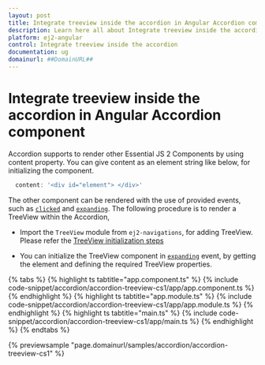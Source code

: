 ```yaml
---
layout: post
title: Integrate treeview inside the accordion in Angular Accordion component | Syncfusion
description: Learn here all about Integrate treeview inside the accordion in Syncfusion Angular Accordion component of Syncfusion Essential JS 2 and more.
platform: ej2-angular
control: Integrate treeview inside the accordion 
documentation: ug
domainurl: ##DomainURL##
---
```


# Integrate treeview inside the accordion in Angular Accordion component

Accordion supports to render other Essential JS 2 Components by using content property.
You can give content as an element string like below, for initializing the component.

  ```js
    content: '<div id="element"> </div>'
  ```

The other component can be rendered with the use of provided events, such as [`clicked`](https://ej2.syncfusion.com/angular/documentation/api/accordion#clicked) and [`expanding`](https://ej2.syncfusion.com/angular/documentation/api/accordion#expanding).
The following procedure is to render a TreeView within the Accordion,

* Import the `TreeView` module from `ej2-navigations`, for adding TreeView. Please refer the [TreeView initialization steps](../../treeview/getting-started)

* You can initialize the TreeView component in [`expanding`](https://ej2.syncfusion.com/angular/documentation/api/accordion#expanding) event,
by getting the element and defining the required TreeView properties.

{% tabs %}
{% highlight ts tabtitle="app.component.ts" %}
{% include code-snippet/accordion/accordion-treeview-cs1/app/app.component.ts %}
{% endhighlight %}
{% highlight ts tabtitle="app.module.ts" %}
{% include code-snippet/accordion/accordion-treeview-cs1/app/app.module.ts %}
{% endhighlight %}
{% highlight ts tabtitle="main.ts" %}
{% include code-snippet/accordion/accordion-treeview-cs1/app/main.ts %}
{% endhighlight %}
{% endtabs %}
  
{% previewsample "page.domainurl/samples/accordion/accordion-treeview-cs1" %}
